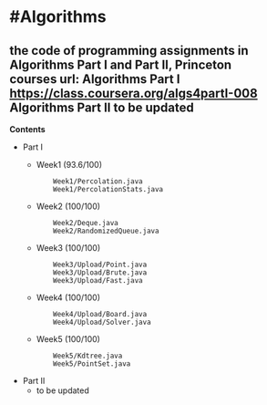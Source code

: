 #Algorithms
======
the code of programming assignments in Algorithms Part I and Part II, Princeton <br>
courses url:  Algorithms Part I  https://class.coursera.org/algs4partI-008 <br>
              Algorithms Part II to be updated
------
**Contents**
* Part I
  * Week1  (93.6/100)

            Week1/Percolation.java
            Week1/PercolationStats.java

  * Week2  (100/100)

            Week2/Deque.java
            Week2/RandomizedQueue.java

  * Week3  (100/100)
 
            Week3/Upload/Point.java
            Week3/Upload/Brute.java
            Week3/Upload/Fast.java

  * Week4  (100/100)

            Week4/Upload/Board.java
            Week4/Upload/Solver.java

  * Week5  (100/100)

            Week5/Kdtree.java
            Week5/PointSet.java
* Part II
  * to be updated
